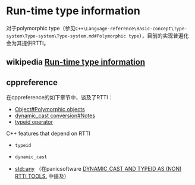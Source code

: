 # Run-time type information

对于polymorphic type（参见`C++\Language-reference\Basic-concept\Type-system\Type-system\Type-system.md#Polymorphic type`），目前的实现普遍化会为其提供RTTI。

## wikipedia [Run-time type information](https://en.wikipedia.org/wiki/Run-time_type_information)



## cppreference 

在cppreference的如下章节中，谈及了RTTI：

- [Object#Polymorphic objects](https://en.cppreference.com/w/cpp/language/object#Polymorphic_objects)
- [dynamic_cast conversion#Notes](https://en.cppreference.com/w/cpp/language/dynamic_cast#Notes)
- [typeid operator](https://en.cppreference.com/w/cpp/language/typeid)



C++ features that depend on RTTI

- `typeid` 

- `dynamic_cast`
- [std::any](https://en.cppreference.com/w/cpp/utility/any) （在panicsoftware [DYNAMIC_CAST AND TYPEID AS (NON) RTTI TOOLS.](https://blog.panicsoftware.com/dynamic_cast-and-typeid-as-non-rtti-tools/) 中提及）

